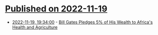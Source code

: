 # [Published on 2022-11-19](index.md)

* [2022-11-19, 19:34:00](https://news.slashdot.org/story/22/11/19/115250/bill-gates-pledges-5-of-his-wealth-to-africas-health-and-agriculture?utm_source=rss1.0mainlinkanon&utm_medium=feed) - [Bill Gates Pledges 5% of His Wealth to Africa's Health and Agriculture](https://news.slashdot.org/story/22/11/19/115250/bill-gates-pledges-5-of-his-wealth-to-africas-health-and-agriculture?utm_source=rss1.0mainlinkanon&utm_medium=feed)
